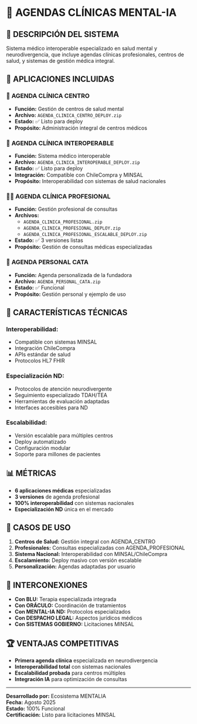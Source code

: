 # 🏥 AGENDAS CLÍNICAS MENTAL-IA

## 🎯 DESCRIPCIÓN DEL SISTEMA

Sistema médico interoperable especializado en salud mental y neurodivergencia, que incluye agendas clínicas profesionales, centros de salud, y sistemas de gestión médica integral.

## 📱 APLICACIONES INCLUIDAS

### 🏥 **AGENDA CLÍNICA CENTRO**
- **Función:** Gestión de centros de salud mental
- **Archivo:** `AGENDA_CLINICA_CENTRO_DEPLOY.zip`
- **Estado:** ✅ Listo para deploy
- **Propósito:** Administración integral de centros médicos

### 🔗 **AGENDA CLÍNICA INTEROPERABLE**
- **Función:** Sistema médico interoperable
- **Archivo:** `AGENDA_CLINICA_INTEROPERABLE_DEPLOY.zip`
- **Estado:** ✅ Listo para deploy
- **Integración:** Compatible con ChileCompra y MINSAL
- **Propósito:** Interoperabilidad con sistemas de salud nacionales

### 👨‍⚕️ **AGENDA CLÍNICA PROFESIONAL**
- **Función:** Gestión profesional de consultas
- **Archivos:**
  - `AGENDA_CLINICA_PROFESIONAL.zip`
  - `AGENDA_CLINICA_PROFESIONAL_DEPLOY.zip`
  - `AGENDA_CLINICA_PROFESIONAL_ESCALABLE_DEPLOY.zip`
- **Estado:** ✅ 3 versiones listas
- **Propósito:** Gestión de consultas médicas especializadas

### 💙 **AGENDA PERSONAL CATA**
- **Función:** Agenda personalizada de la fundadora
- **Archivo:** `AGENDA_PERSONAL_CATA.zip`
- **Estado:** ✅ Funcional
- **Propósito:** Gestión personal y ejemplo de uso

## 🚀 CARACTERÍSTICAS TÉCNICAS

### **Interoperabilidad:**
- Compatible con sistemas MINSAL
- Integración ChileCompra
- APIs estándar de salud
- Protocolos HL7 FHIR

### **Especialización ND:**
- Protocolos de atención neurodivergente
- Seguimiento especializado TDAH/TEA
- Herramientas de evaluación adaptadas
- Interfaces accesibles para ND

### **Escalabilidad:**
- Versión escalable para múltiples centros
- Deploy automatizado
- Configuración modular
- Soporte para millones de pacientes

## 📊 MÉTRICAS

- **6 aplicaciones médicas** especializadas
- **3 versiones** de agenda profesional
- **100% interoperabilidad** con sistemas nacionales
- **Especialización ND** única en el mercado

## 🎯 CASOS DE USO

1. **Centros de Salud:** Gestión integral con AGENDA_CENTRO
2. **Profesionales:** Consultas especializadas con AGENDA_PROFESIONAL
3. **Sistema Nacional:** Interoperabilidad con MINSAL/ChileCompra
4. **Escalamiento:** Deploy masivo con versión escalable
5. **Personalización:** Agendas adaptadas por usuario

## 🔄 INTERCONEXIONES

- **Con BLU:** Terapia especializada integrada
- **Con ORÁCULO:** Coordinación de tratamientos
- **Con MENTAL-IA ND:** Protocolos especializados
- **Con DESPACHO LEGAL:** Aspectos jurídicos médicos
- **Con SISTEMAS GOBIERNO:** Licitaciones MINSAL

## 🏆 VENTAJAS COMPETITIVAS

- **Primera agenda clínica** especializada en neurodivergencia
- **Interoperabilidad total** con sistemas nacionales
- **Escalabilidad probada** para centros múltiples
- **Integración IA** para optimización de consultas

---

**Desarrollado por:** Ecosistema MENTALIA  
**Fecha:** Agosto 2025  
**Estado:** 100% Funcional  
**Certificación:** Listo para licitaciones MINSAL

